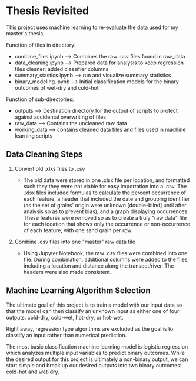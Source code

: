 # Thesis Revisited

This project uses machine learning to re-evaluate the data used for my master's thesis. 

Function of files in directory:
- combine_files.ipynb --> Combines the raw .csv files found in raw_data
- data_cleaning.ipynb --> Prepared data for analysis to keep regression files cleaner; added classifier columns
- summary_stastics.ipynb --> run and visualize summary statistics
- binary_modeling.ipynb --> Initial classification models for the binary outcomes of wet-dry and cold-hot

Function of sub-directories:
- outputs --> Destination directory for the output of scripts to protect against accidental overwriting of files
- raw_data --> Contains the uncleaned raw data
- working_data --> contains cleaned data files and files used in machine learning scripts


## Data Cleaning Steps
1) Convert old .xlxs files to .csv
	- The old data were stored in one .xlsx file per location, and formatted such they they were not viable for easy importation into a .csv. The .xlsx files included formulas to calculate the percent occurrence of each feature, a header that included the date and grouping identifier (as the set of grains' origin were unknown [double-blind] until after analysis so as to prevent bias), and a graph displaying occurrences. These features were removed so as to create a truly "raw data" file for each location that shows only the occurrence or non-occurrence of each feature, with one sand grain per row. 

2) Combine .csv files into one "master" raw data file
	- Using Jupyter Notebook, the raw .csv files were combined into one file. During combination, additional columns were added to the files, including a location and distance along the transect/river. The headers were also made consistent. 


## Machine Learning Algorithm Selection

The ultimate goal of this project is to train a model with our input data so that the model can then classify an unknown input as either one of four outputs: cold-dry, cold-wet, hot-dry, or hot-wet. 

Right away, regression type algorithms are excluded as the goal is to classify an input rather than numerical prediction. 

The most basic classification machine learning model is logistic regression which analyzes multiple input variables to predict binary outcomes. While the desired output for this project is ultimately a non-binary output, we can start simple and break up our desired outputs into two binary outcomes: cold-hot and wet-dry. 



 
